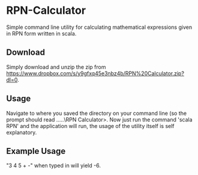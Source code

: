 # RPN-Calculator 

Simple command line utility for calculating mathematical expressions given in RPN form written in scala.

## Download

Simply download and unzip the zip from https://www.dropbox.com/s/y9gfxq45e3nbz4b/RPN%20Calculator.zip?dl=0.

## Usage

Navigate to where you saved the directory on your command line (so the prompt should read .....\RPN Calculator>.
Now just run the command 'scala RPN' and the application will run, the usage of the utility itself is self explanatory.

## Example Usage

"3 4 5 + -" when typed in will yield -6.
